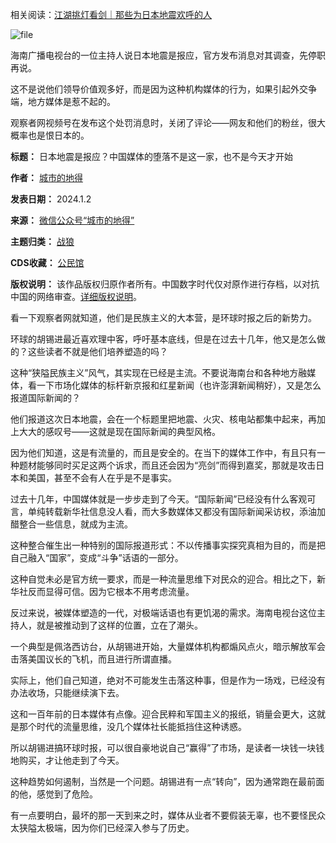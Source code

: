 相关阅读：[江湖挑灯看剑｜那些为日本地震欢呼的人](https://chinadigitaltimes.net/chinese/703802.html "江湖挑灯看剑｜那些为日本地震欢呼的人")


![file](https://chinadigitaltimes.net/chinese/files/2024/01/image-1704210579203.png)


海南广播电视台的一位主持人说日本地震是报应，官方发布消息对其调查，先停职再说。


这不是说他们领导价值观多好，而是因为这种机构媒体的行为，如果引起外交争端，地方媒体是惹不起的。


观察者网视频号在发布这个处罚消息时，关闭了评论——网友和他们的粉丝，很大概率也是恨日本的。




**标题：** 日本地震是报应？中国媒体的堕落不是这一家，也不是今天才开始  

**作者：** [城市的地得](https://chinadigitaltimes.net/space/城市的地得)  

**发表日期：** 2024.1.2  

**来源：** [微信公众号“城市的地得”](https://web.archive.org/web/https://mp.weixin.qq.com/s/lEqDoWr-AnlTEB7PvSP8eA)  

**主题归类：** [战狼](https://chinadigitaltimes.net/space/战狼)  

**CDS收藏：** [公民馆](https://chinadigitaltimes.net/space/%E5%85%AC%E6%B0%91%E9%A6%86)  

**版权说明：** 该作品版权归原作者所有。中国数字时代仅对原作进行存档，以对抗中国的网络审查。[详细版权说明](https://chinadigitaltimes.net/chinese/copyright)。


看一下观察者网就知道，他们是民族主义的大本营，是环球时报之后的新势力。


环球的胡锡进最近喜欢理中客，呼吁基本底线，但是在过去十几年，他又是怎么做的？这些读者不就是他们培养塑造的吗？


这种“狭隘民族主义”风气，其实现在已经是主流。不要说海南台和各种地方融媒体，看一下市场化媒体的标杆新京报和红星新闻（也许澎湃新闻稍好），又是怎么报道国际新闻的？


他们报道这次日本地震，会在一个标题里把地震、火灾、核电站都集中起来，再加上大大的感叹号——这就是现在国际新闻的典型风格。


因为他们知道，这是有流量的，而且是安全的。在当下的媒体工作中，有且只有一种题材能够同时买足这两个诉求，而且还会因为“亮剑”而得到嘉奖，那就是攻击日本和美国，甚至不会有人在乎是不是事实。


过去十几年，中国媒体就是一步步走到了今天。“国际新闻”已经没有什么客观可言，单纯转载新华社信息没人看，而大多数媒体又都没有国际新闻采访权，添油加醋整合一些信息，就成为主流。


这种整合催生出一种特别的国际报道形式：不以传播事实探究真相为目的，而是把自己融入“国家”，变成“斗争”话语的一部分。


这种自觉未必是官方统一要求，而是一种流量思维下对民众的迎合。相比之下，新华社反而显得可信。因为它根本不用考虑流量。


反过来说，被媒体塑造的一代，对极端话语也有更饥渴的需求。海南电视台这位主持人，就是被推动到了这样的位置，立在了潮头。


一个典型是佩洛西访台，从胡锡进开始，大量媒体机构都煽风点火，暗示解放军会击落美国议长的飞机，而且进行所谓直播。


实际上，他们自己知道，绝对不可能发生击落这种事，但是作为一场戏，已经没有办法收场，只能继续演下去。


这和一百年前的日本媒体有点像。迎合民粹和军国主义的报纸，销量会更大，这就是那个时代的流量思维，没几个媒体社长能抵挡住这种诱惑。


所以胡锡进搞环球时报，可以很自豪地说自己“赢得”了市场，是读者一块钱一块钱地购买，才让他走到了今天。


这种趋势如何遏制，当然是一个问题。胡锡进有一点“转向”，因为通常跑在最前面的他，感觉到了危险。


有一点要明白，最坏的那一天到来之时，媒体从业者不要假装无辜，也不要怪民众太狭隘太极端，因为你们已经深入参与了历史。

